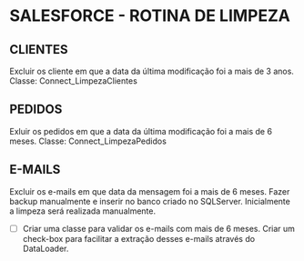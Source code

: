 # SALESFORCE - ROTINA DE LIMPEZA
## CLIENTES
Excluir os cliente em que a data da última modificação foi a mais de 3 anos.
Classe: Connect_LimpezaClientes

## PEDIDOS
Exluir os pedidos em que a data da última modificação foi a mais de 6 meses.
Classe: Connect_LimpezaPedidos

## E-MAILS
Excluir os e-mails em que data da mensagem foi a mais de 6 meses.
Fazer backup manualmente e inserir no banco criado no SQLServer.
Inicialmente a limpeza será realizada manualmente.
- [ ]  Criar uma classe para validar os e-mails com mais de 6 meses. Criar um check-box para facilitar a extração desses e-mails através do DataLoader.
<!--stackedit_data:
eyJoaXN0b3J5IjpbLTEyNzM4MzE5NF19
-->